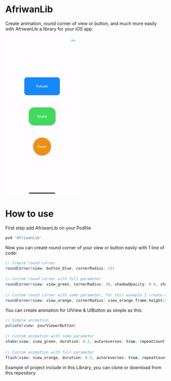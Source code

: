 # AfriwanLib
Create animation, round corner of view or button, and much more easily with AfriwanLib a library for your iOS app.

[<img src="https://github.com/AfriwanAhda/AfriwanLib/blob/master/images/demo.gif" width="231" height="500" alt="Afriwan Ahda"/>](https://diponten.com)

# How to use
First step add AfriwanLib on your Podfile
```ruby
pod 'AfriwanLib'
```
Now you can create round corner of your view or button easily with 1 line of code:
```groovy
// Simple round corner
roundCorner(view: button_blue, cornerRadius: 15)

// Custom round corner with full parameter
roundCorner(view: view_green, cornerRadius: 30, shadowOpacity: 0.4, shadowRadius: 2.5, shadowOffset: CGSize.init(width: 1, height: 1), masksToBounds: false)

// Custom round corner with some parameter, for this example I create circle view.
roundCorner(view: view_orange, cornerRadius: view_orange.frame.height/2, shadowOpacity: 0.35, shadowRadius: 3.2)
```

You can create animation for UIView & UIButton as simple as this:
```groovy
// Simple animation
pulsate(view: yourVieworButton)

// Custom animation with some parameter
shake(view: view_green, duration: 0.2, autoreverses: true, repeatCount: 3)

// Custom animation with full parameter
flash(view: view_orange, duration: 0.5, autoreverses: true, repeatCount: 5, fromValue: 1, toValue: 0.2, timingFunction: CAMediaTimingFunction(name: CAMediaTimingFunctionName.easeInEaseOut))
```
Example of project include in this Library, you can clone or download from this repository.



